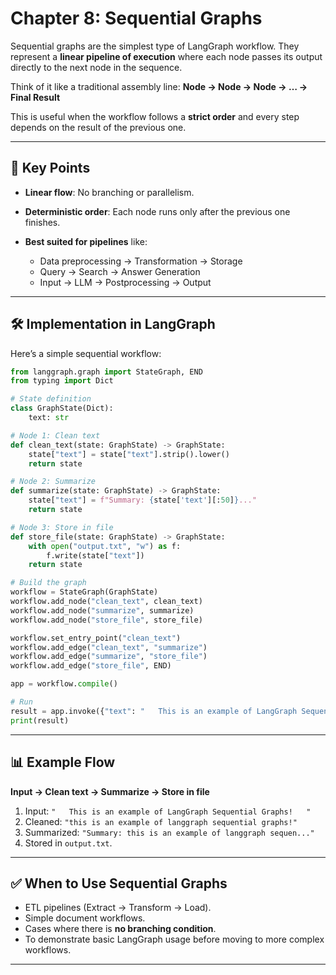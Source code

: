 # Chapter 8: Sequential Graphs

Sequential graphs are the simplest type of LangGraph workflow. They represent a **linear pipeline of execution** where each node passes its output directly to the next node in the sequence.

Think of it like a traditional assembly line:
**Node → Node → Node → … → Final Result**

This is useful when the workflow follows a **strict order** and every step depends on the result of the previous one.

---

## 🔑 Key Points

* **Linear flow**: No branching or parallelism.
* **Deterministic order**: Each node runs only after the previous one finishes.
* **Best suited for pipelines** like:

  * Data preprocessing → Transformation → Storage
  * Query → Search → Answer Generation
  * Input → LLM → Postprocessing → Output

---

## 🛠️ Implementation in LangGraph

Here’s a simple sequential workflow:

```python
from langgraph.graph import StateGraph, END
from typing import Dict

# State definition
class GraphState(Dict):
    text: str

# Node 1: Clean text
def clean_text(state: GraphState) -> GraphState:
    state["text"] = state["text"].strip().lower()
    return state

# Node 2: Summarize
def summarize(state: GraphState) -> GraphState:
    state["text"] = f"Summary: {state['text'][:50]}..."
    return state

# Node 3: Store in file
def store_file(state: GraphState) -> GraphState:
    with open("output.txt", "w") as f:
        f.write(state["text"])
    return state

# Build the graph
workflow = StateGraph(GraphState)
workflow.add_node("clean_text", clean_text)
workflow.add_node("summarize", summarize)
workflow.add_node("store_file", store_file)

workflow.set_entry_point("clean_text")
workflow.add_edge("clean_text", "summarize")
workflow.add_edge("summarize", "store_file")
workflow.add_edge("store_file", END)

app = workflow.compile()

# Run
result = app.invoke({"text": "   This is an example of LangGraph Sequential Graphs!   "})
print(result)
```

---

## 📊 Example Flow

**Input → Clean text → Summarize → Store in file**

1. Input: `"   This is an example of LangGraph Sequential Graphs!   "`
2. Cleaned: `"this is an example of langgraph sequential graphs!"`
3. Summarized: `"Summary: this is an example of langgraph sequen..."`
4. Stored in `output.txt`.

---

## ✅ When to Use Sequential Graphs

* ETL pipelines (Extract → Transform → Load).
* Simple document workflows.
* Cases where there is **no branching condition**.
* To demonstrate basic LangGraph usage before moving to more complex workflows.

---
